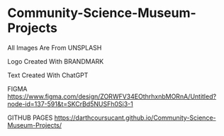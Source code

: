 # Community-Science-Museum-Projects

All Images Are From UNSPLASH

Logo Created With BRANDMARK

Text Created With ChatGPT

FIGMA
https://www.figma.com/design/ZORWFV34EOthrhxnbMORnA/Untitled?node-id=137-591&t=SKCrBd5NUSFh0Si3-1

GITHUB PAGES
https://darthcoursucant.github.io/Community-Science-Museum-Projects/

